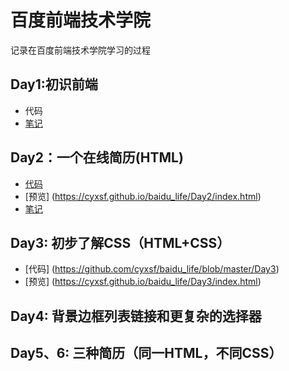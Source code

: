 # 百度前端技术学院
记录在百度前端技术学院学习的过程
## Day1:初识前端
* 代码
* [笔记](https://github.com/cyxsf/baidu_life/blob/master/Day1/note.txt)
## Day2：一个在线简历(HTML)
* [代码](https://github.com/cyxsf/baidu_life/blob/master/Day2/index.html)
* [预览] (https://cyxsf.github.io/baidu_life/Day2/index.html)
* [笔记](https://github.com/cyxsf/baidu_life/blob/master/Day2/note.txt)
## Day3: 初步了解CSS（HTML+CSS）
* [代码] (https://github.com/cyxsf/baidu_life/blob/master/Day3)
* [预览] (https://cyxsf.github.io/baidu_life/Day3/index.html)
## Day4: 背景边框列表链接和更复杂的选择器
## Day5、6:  三种简历（同一HTML，不同CSS）
